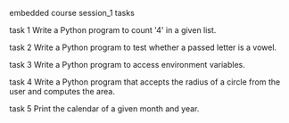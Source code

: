embedded course session_1 tasks

task 1 Write a Python program to count '4' in a given list.

task 2 Write a Python program to test whether a passed letter is a vowel.

task 3 Write a Python program to access environment variables.

task 4 Write a Python program that accepts the radius of a circle from the user and computes the area.

task 5 Print the calendar of a given month and year.

